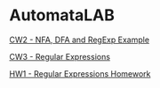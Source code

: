 # AutomataLAB
[CW2 - NFA, DFA and RegExp Example](./CW2.html)

[CW3 - Regular Expressions](./CW3.html)

[HW1 - Regular Expressions Homework](.HW1.html)
